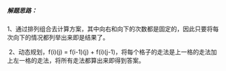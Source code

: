 ##### 解题思路：

​	1、通过排列组合去计算方案，其中向右和向下的次数都是固定的，因此只要将每次向下的情况都列举出来即是结果了。

​	2、动态规划，f(i)(j) = f(i-1)(j) + f(i)(j-1)，将每个格子的走法是上一格的走法加上左一格的走法，将所有走法都算出来即得到答案。

